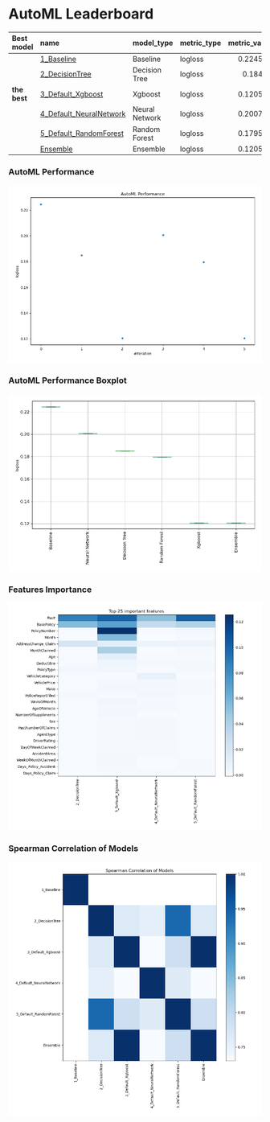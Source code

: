 # AutoML Leaderboard

| Best model   | name                                                         | model_type     | metric_type   |   metric_value |   train_time |
|:-------------|:-------------------------------------------------------------|:---------------|:--------------|---------------:|-------------:|
|              | [1_Baseline](1_Baseline/README.md)                           | Baseline       | logloss       |       0.224564 |         0.65 |
|              | [2_DecisionTree](2_DecisionTree/README.md)                   | Decision Tree  | logloss       |       0.18498  |         9.94 |
| **the best** | [3_Default_Xgboost](3_Default_Xgboost/README.md)             | Xgboost        | logloss       |       0.120595 |         5.97 |
|              | [4_Default_NeuralNetwork](4_Default_NeuralNetwork/README.md) | Neural Network | logloss       |       0.200724 |         3.57 |
|              | [5_Default_RandomForest](5_Default_RandomForest/README.md)   | Random Forest  | logloss       |       0.179584 |         3.94 |
|              | [Ensemble](Ensemble/README.md)                               | Ensemble       | logloss       |       0.120595 |         0.45 |

### AutoML Performance
![AutoML Performance](ldb_performance.png)

### AutoML Performance Boxplot
![AutoML Performance Boxplot](ldb_performance_boxplot.png)

### Features Importance
![features importance across models](features_heatmap.png)



### Spearman Correlation of Models
![models spearman correlation](correlation_heatmap.png)

